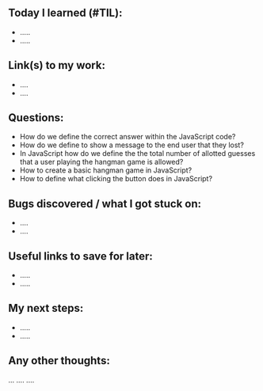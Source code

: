 ## Today I learned (#TIL):

- .....
- .....

## Link(s) to my work:

- ....
- ....

## Questions:

- How do we define the correct answer within the JavaScript code?
- How do we define to show a message to the end user that they lost?
- In JavaScript how do we define the the total number of allotted guesses that a user playing the hangman game is allowed?
- How to create a basic hangman game in JavaScript?
- How to define what clicking the button does in JavaScript?

## Bugs discovered / what I got stuck on:

- ....
- ....

## Useful links to save for later:

- .....
- .....

## My next steps:

- .....
- .....

## Any other thoughts:

... .... ....
          